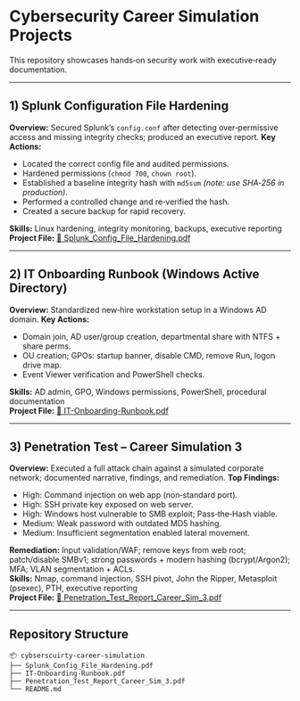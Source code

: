 # Cybersecurity Career Simulation Projects

This repository showcases hands‑on security work with executive‑ready documentation.

---

## 1) Splunk Configuration File Hardening
**Overview:** Secured Splunk’s `config.conf` after detecting over‑permissive access and missing integrity checks; produced an executive report.
**Key Actions:**
- Located the correct config file and audited permissions.
- Hardened permissions (`chmod 700`, `chown root`).
- Established a baseline integrity hash with `md5sum` *(note: use SHA‑256 in production)*.
- Performed a controlled change and re‑verified the hash.
- Created a secure backup for rapid recovery.

**Skills:** Linux hardening, integrity monitoring, backups, executive reporting  
**Project File:** [📄 Splunk_Config_File_Hardening.pdf](./Splunk_Config_File_Hardening.pdf)

---

## 2) IT Onboarding Runbook (Windows Active Directory)
**Overview:** Standardized new‑hire workstation setup in a Windows AD domain.
**Key Actions:**
- Domain join, AD user/group creation, departmental share with NTFS + share perms.
- OU creation; GPOs: startup banner, disable CMD, remove Run, logon drive map.
- Event Viewer verification and PowerShell checks.

**Skills:** AD admin, GPO, Windows permissions, PowerShell, procedural documentation  
**Project File:** [📄 IT-Onboarding-Runbook.pdf](./IT-Onboarding-Runbook.pdf)

---

## 3) Penetration Test – Career Simulation 3
**Overview:** Executed a full attack chain against a simulated corporate network; documented narrative, findings, and remediation.
**Top Findings:**
- High: Command injection on web app (non‑standard port).
- High: SSH private key exposed on web server.
- High: Windows host vulnerable to SMB exploit; Pass‑the‑Hash viable.
- Medium: Weak password with outdated MD5 hashing.
- Medium: Insufficient segmentation enabled lateral movement.

**Remediation:** Input validation/WAF; remove keys from web root; patch/disable SMBv1; strong passwords + modern hashing (bcrypt/Argon2); MFA; VLAN segmentation + ACLs.  
**Skills:** Nmap, command injection, SSH pivot, John the Ripper, Metasploit (psexec), PTH, executive reporting  
**Project File:** [📄 Penetration_Test_Report_Career_Sim_3.pdf](./Penetration_Test_Report_Career_Sim_3.pdf)

---

## Repository Structure
```text
📦 cybserscuirty-career-simulation
├── Splunk_Config_File_Hardening.pdf
├── IT-Onboarding-Runbook.pdf
├── Penetration_Test_Report_Career_Sim_3.pdf
└── README.md
